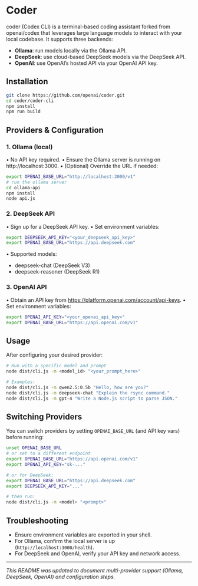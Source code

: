 # Coder

coder (Codex CLI) is a terminal-based coding assistant forked from openai/codex that leverages large language models
to interact with your local codebase. It supports three backends:

- **Ollama**: run models locally via the Ollama API.
- **DeepSeek**: use cloud-based DeepSeek models via the DeepSeek API.
- **OpenAI**: use OpenAI’s hosted API via your OpenAI API key.

## Installation

```bash
git clone https://github.com/openai/coder.git
cd coder/coder-cli
npm install
npm run build
```

## Providers & Configuration

### 1. Ollama (local)

• No API key required.
• Ensure the Ollama server is running on http://localhost:3000.
• (Optional) Override the URL if needed:
  ```bash
  export OPENAI_BASE_URL="http://localhost:3000/v1"
  # run the ollama server
  cd ollama-api
  npm install
  node api.js
  ```

### 2. DeepSeek API

• Sign up for a DeepSeek API key.
• Set environment variables:
  ```bash
  export DEEPSEEK_API_KEY="<your_deepseek_api_key>"
  export OPENAI_BASE_URL="https://api.deepseek.com"
  ```
• Supported models:
  - deepseek-chat (DeepSeek V3)
  - deepseek-reasoner (DeepSeek R1)

### 3. OpenAI API

• Obtain an API key from https://platform.openai.com/account/api-keys.
• Set environment variables:
  ```bash
  export OPENAI_API_KEY="<your_openai_api_key>"
  export OPENAI_BASE_URL="https://api.openai.com/v1"
  ```

## Usage

After configuring your desired provider:

```bash
# Run with a specific model and prompt
node dist/cli.js -m <model_id> "<your_prompt_here>"

# Examples:
node dist/cli.js -m qwen2.5:0.5b "Hello, how are you?"
node dist/cli.js -m deepseek-chat "Explain the rsync command."
node dist/cli.js -m gpt-4 "Write a Node.js script to parse JSON."
```

## Switching Providers

You can switch providers by setting `OPENAI_BASE_URL` (and API key vars) before running:

```bash
unset OPENAI_BASE_URL
# or set to a different endpoint
export OPENAI_BASE_URL="https://api.openai.com/v1"
export OPENAI_API_KEY="sk-..."

# or for DeepSeek:
export OPENAI_BASE_URL="https://api.deepseek.com"
export DEEPSEEK_API_KEY="..."

# then run:
node dist/cli.js -m <model> "<prompt>"
```

## Troubleshooting

- Ensure environment variables are exported in your shell.
- For Ollama, confirm the local server is up (`http://localhost:3000/health`).
- For DeepSeek and OpenAI, verify your API key and network access.

---
*This README was updated to document multi-provider support (Ollama, DeepSeek, OpenAI) and configuration steps.*
